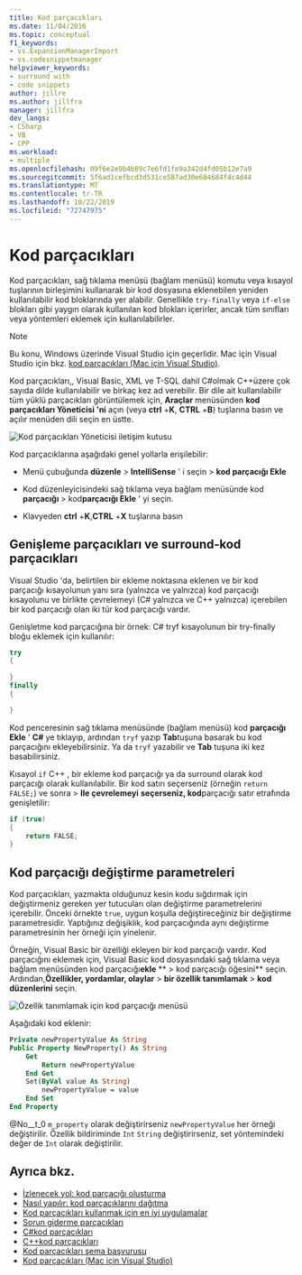 ```yaml
---
title: Kod parçacıkları
ms.date: 11/04/2016
ms.topic: conceptual
f1_keywords:
- vs.ExpansionManagerImport
- vs.codesnippetmanager
helpviewer_keywords:
- surround with
- code snippets
author: jillre
ms.author: jillfra
manager: jillfra
dev_langs:
- CSharp
- VB
- CPP
ms.workload:
- multiple
ms.openlocfilehash: 09f6e2e9b4b89c7e6fd1fe9a342d4fd05b12e7a9
ms.sourcegitcommit: 5f6ad1cefbcd3d531ce587ad30e684684f4c4d44
ms.translationtype: MT
ms.contentlocale: tr-TR
ms.lasthandoff: 10/22/2019
ms.locfileid: "72747975"
---
```

# <a name="code-snippets"></a>Kod parçacıkları

Kod parçacıkları, sağ tıklama menüsü (bağlam menüsü) komutu veya kısayol tuşlarının birleşimini kullanarak bir kod dosyasına eklenebilen yeniden kullanılabilir kod bloklarında yer alabilir. Genellikle `try-finally` veya `if-else` blokları gibi yaygın olarak kullanılan kod blokları içerirler, ancak tüm sınıfları veya yöntemleri eklemek için kullanılabilirler.

> [!NOTE]
> Bu konu, Windows üzerinde Visual Studio için geçerlidir. Mac için Visual Studio için bkz. [kod parçacıkları (Mac için Visual Studio)](/visualstudio/mac/snippets).

Kod parçacıkları,, Visual Basic, XML ve T-SQL dahil C#olmak C++üzere çok sayıda dilde kullanılabilir ve birkaç kez ad verebilir. Bir dile ait kullanılabilir tüm yüklü parçacıkları görüntülemek için, **Araçlar** menüsünden **kod parçacıkları Yöneticisi 'ni** açın (veya **ctrl** +**K**, **CTRL** +**B**) tuşlarına basın ve açılır menüden dili seçin en üstte.

![Kod parçacıkları Yöneticisi iletişim kutusu](media/code-snippets-manager.png)

Kod parçacıklarına aşağıdaki genel yollarla erişilebilir:

- Menü çubuğunda **düzenle**  > **IntelliSense** ' i seçin  > **kod parçacığı Ekle**

- Kod düzenleyicisindeki sağ tıklama veya bağlam menüsünde kod **parçacığı**  >  kod**parçacığı Ekle** ' yi seçin.

- Klavyeden **ctrl** +**K**,**CTRL** +**X** tuşlarına basın

## <a name="expansion-snippets-and-surround-with-snippets"></a>Genişleme parçacıkları ve surround-kod parçacıkları

Visual Studio 'da, belirtilen bir ekleme noktasına eklenen ve bir kod parçacığı kısayolunun yanı sıra (yalnızca ve yalnızca) kod parçacığı kısayolunu ve birlikte çevrelemeyi (C# yalnızca ve C++ yalnızca) içerebilen bir kod parçacığı olan iki tür kod parçacığı vardır.

Genişletme kod parçacığına bir örnek: C# tryf kısayolunun bir try-finally bloğu eklemek için kullanılır:

```csharp
try
{

}
finally
{

}
```

Kod penceresinin sağ tıklama menüsünde (bağlam menüsü) kod **parçacığı Ekle** ' **C#** ye tıklayıp, ardından `tryf` yazıp **Tab**tuşuna basarak bu kod parçacığını ekleyebilirsiniz. Ya da `tryf` yazabilir ve **Tab** tuşuna iki kez basabilirsiniz.

Kısayol `if` C++ , bir ekleme kod parçacığı ya da surround olarak kod parçacığı olarak kullanılabilir. Bir kod satırı seçerseniz (örneğin `return FALSE;`) ve sonra  >  **Ile çevrelemeyi** **seçerseniz, kod**parçacığı satır etrafında genişletilir:

```cpp
if (true)
{
    return FALSE;
}
```

## <a name="snippet-replacement-parameters"></a>Kod parçacığı değiştirme parametreleri

Kod parçacıkları, yazmakta olduğunuz kesin kodu sığdırmak için değiştirmeniz gereken yer tutucuları olan değiştirme parametrelerini içerebilir. Önceki örnekte `true`, uygun koşulla değiştireceğiniz bir değiştirme parametresidir. Yaptığınız değişiklik, kod parçacığında aynı değiştirme parametresinin her örneği için yinelenir.

Örneğin, Visual Basic bir özelliği ekleyen bir kod parçacığı vardır. Kod parçacığını eklemek için, Visual Basic kod dosyasındaki sağ tıklama veya bağlam menüsünden kod parçacığı**ekle** ** >  kod parçacığı öğesini** seçin. Ardından,**Özellikler, yordamlar, olaylar**  > **bir özellik tanımlamak** >  **kod düzenlerini** seçin.

![Özellik tanımlamak için kod parçacığı menüsü](media/code-snippets-vb-property.png)

Aşağıdaki kod eklenir:

```vb
Private newPropertyValue As String
Public Property NewProperty() As String
    Get
        Return newPropertyValue
    End Get
    Set(ByVal value As String)
        newPropertyValue = value
    End Set
End Property
```

@No__t_0 `m_property` olarak değiştirirseniz `newPropertyValue` her örneği değiştirilir. Özellik bildiriminde `Int` `String` değiştirirseniz, set yöntemindeki değer de `Int` olarak değiştirilir.

## <a name="see-also"></a>Ayrıca bkz.

- [İzlenecek yol: kod parçacığı oluşturma](../ide/walkthrough-creating-a-code-snippet.md)
- [Nasıl yapılır: kod parçacıklarını dağıtma](../ide/how-to-distribute-code-snippets.md)
- [Kod parçacıkları kullanmak için en iyi uygulamalar](../ide/best-practices-for-using-code-snippets.md)
- [Sorun giderme parçacıkları](../ide/troubleshooting-snippets.md)
- [C#kod parçacıkları](../ide/visual-csharp-code-snippets.md)
- [C++kod parçacıkları](../ide/visual-cpp-code-snippets.md)
- [Kod parçacıkları şema başvurusu](../ide/code-snippets-schema-reference.md)
- [Kod parçacıkları (Mac için Visual Studio)](/visualstudio/mac/snippets)
